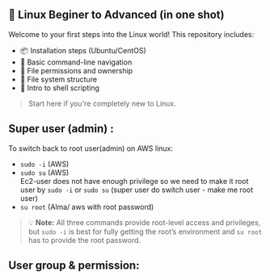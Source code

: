 ## 🐧 Linux Beginer to Advanced (in one shot)

Welcome to your first steps into the Linux world! This repository includes:

- 📦 Installation steps (Ubuntu/CentOS)
- 🧭 Basic command-line navigation
- 🔐 File permissions and ownership
- 📂 File system structure
- 📜 Intro to shell scripting

> Start here if you're completely new to Linux.


## Super user (admin) : 

To switch back to root user(admin) on AWS linux:  

- `sudo -i` (AWS)  
- `sudo su` (AWS)  
  Ec2-user does not have enough privilege so we need to make it root user by `sudo -i` or `sudo su` (super user do switch user - make me root user)  
- `su root` (Alma/ aws with root password)

> 💡 **Note:** All three commands provide root-level access and privileges, but `sudo -i` is best for fully getting the root’s environment and `su root` has to provide the root password.

## User group & permission: 
